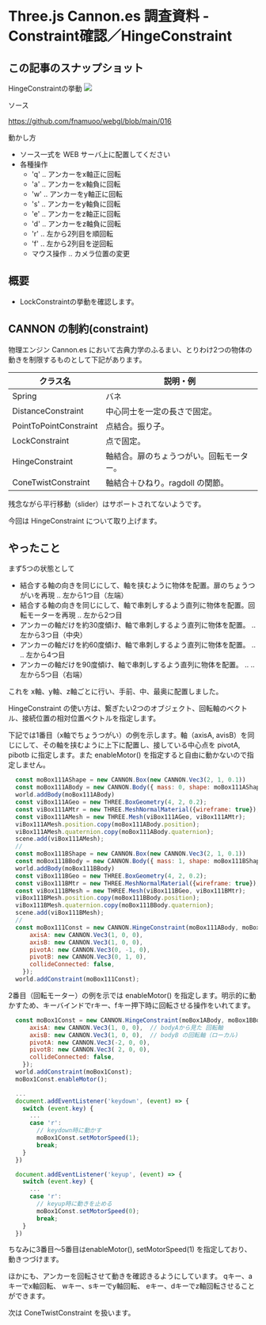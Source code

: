 # Three.js Cannon.es 調査資料 - Constraint確認／HingeConstraint

## この記事のスナップショット

HingeConstraintの挙動
![](https://storage.googleapis.com/zenn-user-upload/0a510f91ae69-20241029.jpg)

ソース

https://github.com/fnamuoo/webgl/blob/main/016

動かし方

- ソース一式を WEB サーバ上に配置してください
- 各種操作
  - 'q' .. アンカーをx軸正に回転
  - 'a' .. アンカーをx軸負に回転
  - 'w' .. アンカーをy軸正に回転
  - 's' .. アンカーをy軸負に回転
  - 'e' .. アンカーをz軸正に回転
  - 'd' .. アンカーをz軸負に回転
  - 'r' .. 左から2列目を順回転
  - 'f' .. 左から2列目を逆回転
  - マウス操作 .. カメラ位置の変更

## 概要

- LockConstraintの挙動を確認します。

## CANNON の制約(constraint)

物理エンジン Cannon.es において古典力学のふるまい、とりわけ2つの物体の動きを制限するものとして下記があります。

クラス名               | 説明・例
-----------------------|-----------------------------
Spring                 | バネ
DistanceConstraint     | 中心同士を一定の長さで固定。
PointToPointConstraint | 点結合。振り子。
LockConstraint         | 点で固定。
HingeConstraint        | 軸結合。扉のちょうつがい。回転モーター。
ConeTwistConstraint    | 軸結合＋ひねり。ragdoll の関節。

残念ながら平行移動（slider）はサポートされてないようです。

今回は HingeConstraint について取り上げます。

## やったこと

まず5つの状態として

- 結合する軸の向きを同じにして、軸を挟むように物体を配置。扉のちょうつがいを再現 .. 左から1つ目（左端）
- 結合する軸の向きを同じにして、軸で串刺しするよう直列に物体を配置。回転モーターを再現 .. 左から2つ目
- アンカーの軸だけを約30度傾け、軸で串刺しするよう直列に物体を配置。 .. 左から3つ目（中央）
- アンカーの軸だけを約60度傾け、軸で串刺しするよう直列に物体を配置。 .. .. 左から4つ目
- アンカーの軸だけを90度傾け、軸で串刺しするよう直列に物体を配置。 .. .. 左から5つ目（右端）

これを x軸、y軸、z軸ごとに行い、手前、中、最奥に配置しました。

HingeConstraint の使い方は、繋ぎたい2つのオブジェクト、回転軸のベクトル、接続位置の相対位置ベクトルを指定します。

下記では1番目（x軸でちょうつがい）の例を示します。軸（axisA, avisB）を同じにして、その軸を挟むように上下に配置し、接している中心点を pivotA, pibotb に指定します。また enableMotor() を指定すると自由に動かないので指定しません。

```js
  const moBox111AShape = new CANNON.Box(new CANNON.Vec3(2, 1, 0.1))
  const moBox111ABody = new CANNON.Body({ mass: 0, shape: moBox111AShape, position: new CANNON.Vec3(-20, 5, 10) })
  world.addBody(moBox111ABody)
  const viBox111AGeo = new THREE.BoxGeometry(4, 2, 0.2);
  const viBox111AMtr = new THREE.MeshNormalMaterial({wireframe: true});
  const viBox111AMesh = new THREE.Mesh(viBox111AGeo, viBox111AMtr);
  viBox111AMesh.position.copy(moBox111ABody.position);
  viBox111AMesh.quaternion.copy(moBox111ABody.quaternion);
  scene.add(viBox111AMesh);
  //
  const moBox111BShape = new CANNON.Box(new CANNON.Vec3(2, 1, 0.1))
  const moBox111BBody = new CANNON.Body({ mass: 1, shape: moBox111BShape, position: new CANNON.Vec3(-20, 3, 10) })
  world.addBody(moBox111BBody)
  const viBox111BGeo = new THREE.BoxGeometry(4, 2, 0.2);
  const viBox111BMtr = new THREE.MeshNormalMaterial({wireframe: true});
  const viBox111BMesh = new THREE.Mesh(viBox111BGeo, viBox111BMtr);
  viBox111BMesh.position.copy(moBox111BBody.position);
  viBox111BMesh.quaternion.copy(moBox111BBody.quaternion);
  scene.add(viBox111BMesh);
  // 
  const moBox111Const = new CANNON.HingeConstraint(moBox111ABody, moBox111BBody, {
      axisA: new CANNON.Vec3(1, 0, 0),
      axisB: new CANNON.Vec3(1, 0, 0),
      pivotA: new CANNON.Vec3(0, -1, 0),
      pivotB: new CANNON.Vec3(0, 1, 0),
      collideConnected: false,
    });
  world.addConstraint(moBox111Const);
```

2番目（回転モーター）の例を示では enableMotor() を指定します。明示的に動かすため、キーバインドでrキー、fキー押下時に回転させる操作をいれてます。

```js
  const moBox1Const = new CANNON.HingeConstraint(moBox1ABody, moBox1BBody, {
      axisA: new CANNON.Vec3(1, 0, 0),  // bodyAから見た 回転軸
      axisB: new CANNON.Vec3(1, 0, 0),  // bodyB の回転軸（ローカル)
      pivotA: new CANNON.Vec3(-2, 0, 0),
      pivotB: new CANNON.Vec3( 2, 0, 0),
      collideConnected: false,
    });
  world.addConstraint(moBox1Const);
  moBox1Const.enableMotor();

  ...
  document.addEventListener('keydown', (event) => {
    switch (event.key) {
      ...
      case 'r':
        // keydown時に動かす
        moBox1Const.setMotorSpeed(1);
        break;
    }
  })

  document.addEventListener('keyup', (event) => {
    switch (event.key) {
      ...
      case 'r':
        // keyup時に動きを止める
        moBox1Const.setMotorSpeed(0);
        break;
    }
  })

```

ちなみに3番目～5番目はenableMotor(), setMotorSpeed(1) を指定しており、動きつづけます。

ほかにも、アンカーを回転させて動きを確認きるようにしています。
 qキー、aキーでx軸回転、
 wキー、sキーでy軸回転、
 eキー、dキーでz軸回転させることができます。

次は ConeTwistConstraint を扱います。

